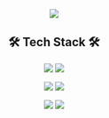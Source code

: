 <div align="center">
<img src=https://capsule-render.vercel.app/api?type=waving&color=21528a&height=300&section=header&text=Sooho%20Lee&fontSize=90&fontColor=ffffff&fontAlignY=40&animation=fadeIn/></a>
</div>
<p></p>
<h2 align="center">🛠 Tech Stack 🛠</h3>
<div align="center">
  
  <img src="https://img.shields.io/badge/Html5-E34F26?style=flat-square&logo=HTML5&logoColor=white"/></a>
  <img src="https://img.shields.io/badge/CSS3-1572B6?style=flat-square&logo=CSS3&logoColor=white"/></a>
  
  <img src="https://img.shields.io/badge/Java-007396?style=flat-square&logo=Java&logoColor=white"/></a>
  <img src="https://img.shields.io/badge/Srping_Boot-6DB33F?style=flat-square&logo=SpringBoot&logoColor=white"/></a>
  
  
  <img src="https://img.shields.io/badge/Amazon_AWS-232F3E?style=flat-square&logo=Amazon-AWS&logoColor=white"/></a>
  <img src="https://img.shields.io/badge/Git-F05032?style=flat-square&logo=Git&logoColor=white"/></a>
